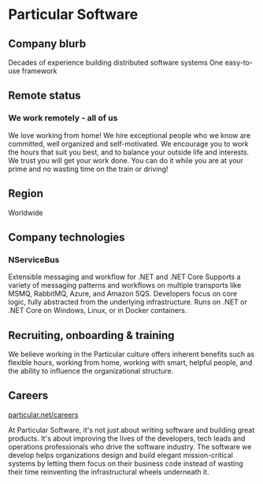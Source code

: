 # Particular Software

## Company blurb
Decades of experience building distributed software systems
One easy-to-use framework


## Remote status
### We work remotely - all of us
We love working from home! We hire exceptional people who we know are committed, well organized and self-motivated. We encourage you to work the hours that suit you best, and to balance your outside life and interests. We trust you will get your work done. You can do it while you are at your prime and no wasting time on the train or driving!

## Region

Worldwide

## Company technologies

### NServiceBus

Extensible messaging and workflow for .NET and .NET Core
Supports a variety of messaging patterns and workflows on multiple transports like MSMQ, RabbitMQ, Azure, and Amazon SQS. Developers focus on core logic, fully abstracted from the underlying infrastructure. Runs on .NET or .NET Core on Windows, Linux, or in Docker containers.

## Recruiting, onboarding & training

We believe working in the Particular culture offers inherent benefits such as flexible hours, working from home, working with smart, helpful people, and the ability to influence the organizational structure.

## Careers 

[particular.net/careers](https://particular.net/careers)

At Particular Software, it's not just about writing software and building great products. It's about improving the lives of the developers, tech leads and operations professionals who drive the software industry. The software we develop helps organizations design and build elegant mission-critical systems by letting them focus on their business code instead of wasting their time reinventing the infrastructural wheels underneath it.
